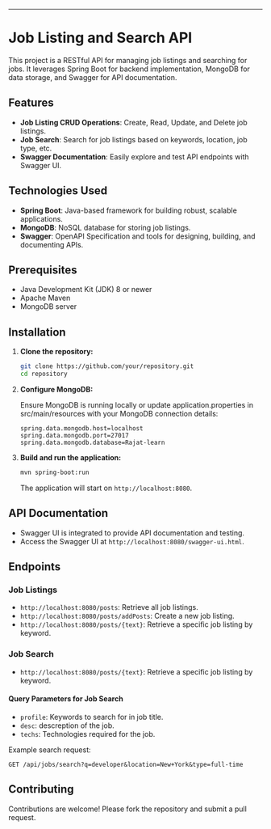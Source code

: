 
---

# Job Listing and Search API

This project is a RESTful API for managing job listings and searching for jobs. It leverages Spring Boot for backend implementation, MongoDB for data storage, and Swagger for API documentation.

## Features

- **Job Listing CRUD Operations**: Create, Read, Update, and Delete job listings.
- **Job Search**: Search for job listings based on keywords, location, job type, etc.
- **Swagger Documentation**: Easily explore and test API endpoints with Swagger UI.

## Technologies Used

- **Spring Boot**: Java-based framework for building robust, scalable applications.
- **MongoDB**: NoSQL database for storing job listings.
- **Swagger**: OpenAPI Specification and tools for designing, building, and documenting APIs.

## Prerequisites

- Java Development Kit (JDK) 8 or newer
- Apache Maven
- MongoDB server

## Installation

1. **Clone the repository:**

   ```bash
   git clone https://github.com/your/repository.git
   cd repository
   ```

2. **Configure MongoDB:**

   Ensure MongoDB is running locally or update application.properties in src/main/resources with your MongoDB connection details:

   ```
   spring.data.mongodb.host=localhost
   spring.data.mongodb.port=27017
   spring.data.mongodb.database=Rajat-learn
   ```

3. **Build and run the application:**

   ```bash
   mvn spring-boot:run
   ```

   The application will start on `http://localhost:8080`.

## API Documentation

- Swagger UI is integrated to provide API documentation and testing.
- Access the Swagger UI at `http://localhost:8080/swagger-ui.html`.

## Endpoints

### Job Listings

- `http://localhost:8080/posts`: Retrieve all job listings.
- `http://localhost:8080/posts/addPosts`: Create a new job listing.
- `http://localhost:8080/posts/{text}`: Retrieve a specific job listing by keyword.


### Job Search

- `http://localhost:8080/posts/{text}`: Retrieve a specific job listing by keyword.

#### Query Parameters for Job Search

- `profile`: Keywords to search for in job title.
- `desc`: descreption of the job.
- `techs`: Technologies required for the job.

Example search request:

```
GET /api/jobs/search?q=developer&location=New+York&type=full-time
```

## Contributing

Contributions are welcome! Please fork the repository and submit a pull request.




